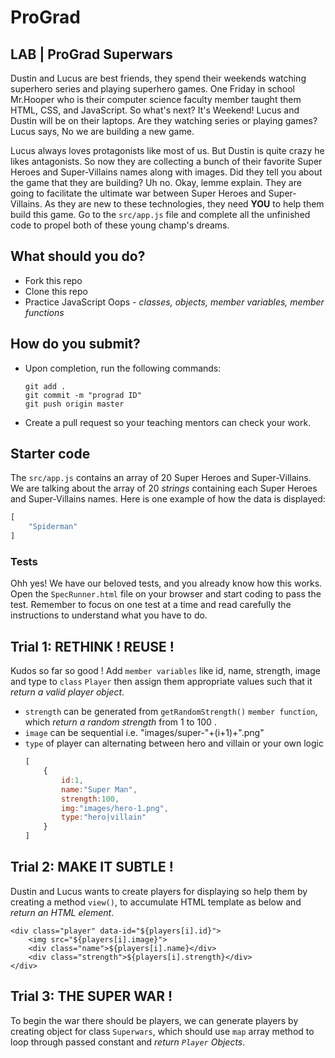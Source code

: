 # ProGrad

## LAB | ProGrad Superwars

Dustin and Lucus are best friends, they spend their weekends watching superhero series and playing superhero games. One Friday in school Mr.Hooper who is their computer science faculty member taught them HTML, CSS, and JavaScript. So what's next? It's Weekend! Lucus and Dustin will be on their laptops. Are they watching series or playing games? Lucus says, No we are building a new game.

Lucus always loves protagonists like most of us. But Dustin is quite crazy he likes antagonists. So now they are collecting a bunch of their favorite Super Heroes and Super-Villains names along with images. Did they tell you about the game that they are building? Uh no. Okay, lemme explain. They are going to facilitate the ultimate war between Super Heroes and Super-Villains. As they are new to these technologies, they need **YOU** to help them build this game. Go to the `src/app.js` file and complete all the unfinished code to propel both of these young champ's dreams.

## What should you do?

- Fork this repo
- Clone this repo
- Practice JavaScript Oops -  _classes, objects, member variables, member functions_

## How do you submit?

- Upon completion, run the following commands:

  ```
  git add .
  git commit -m "prograd ID"
  git push origin master
  ```

- Create a pull request so your teaching mentors can check your work.

## Starter code

The `src/app.js` contains an array of 20 Super Heroes and Super-Villains. We are talking about the array of 20 _strings_ containing each Super Heroes and Super-Villains names. Here is one example of how the data is displayed:

```javascript
[
    "Spiderman"
]
```

### Tests

Ohh yes! We have our beloved tests, and you already know how this works. Open the `SpecRunner.html` file on your browser and start coding to pass the test. Remember to focus on one test at a time and read carefully the instructions to understand what you have to do.

## Trial 1: RETHINK ! REUSE !

Kudos so far so good ! Add `member variables` like id, name, strength, image and type to `class` `Player` then assign them appropriate values such that it _return a valid player object_.
*  `strength` can be generated from `getRandomStrength()` `member function`, which _return a random strength_ from 1 to 100 .
* `image` can be sequential i.e. "images/super-"+(i+1)+".png"  
* `type` of player can alternating between hero and villain or your own logic
    ```javascript
    [
        {
            id:1,
            name:"Super Man",
            strength:100,
            img:"images/hero-1.png",
            type:"hero|villain"
        }
    ]
    ```

## Trial 2: MAKE IT SUBTLE !

Dustin and Lucus wants to create players for displaying so help them by creating a method `view()`, to accumulate HTML template as below and _return an HTML element_.
```JS
<div class="player" data-id="${players[i].id}">
    <img src="${players[i].image}">
    <div class="name">${players[i].name}</div>
    <div class="strength">${players[i].strength}</div>
</div>
```

## Trial 3: THE SUPER WAR !

To begin the war there should be players, we can generate players by creating object for class `Superwars`, which should use `map` array method to loop through passed constant and _return `Player` Objects_. 